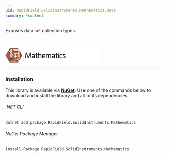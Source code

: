 ```yaml
---
uid: RapidField.SolidInstruments.Mathematics.Data
summary: *content
---
```


<!--
Copyright (c) RapidField LLC. Licensed under the MIT License. See LICENSE.txt in the project root for license information.
-->

Exposes data set collection types.

<br />

![Mathematics label](../images/Label.Mathematics.300w.png)
- - -

### Installation

This library is available via [**NuGet**](https://docs.microsoft.com/en-us/nuget/quickstart/install-and-use-a-package-in-visual-studio). Use one of the commands below to download and install the library and all of its dependencies.

###### .NET CLI

```shell
dotnet add package RapidField.SolidInstruments.Mathematics
```

###### NuGet Package Manager

```shell
Install-Package RapidField.SolidInstruments.Mathematics
```